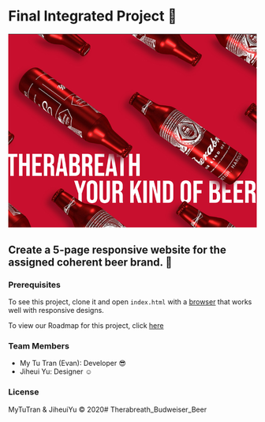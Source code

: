 # Final Integrated Project :page_facing_up:

![Therabreath](images/readme_banner.jpg "Therabreath Banner")

## Create a 5-page responsive website for the assigned coherent beer brand. :beer:

### Prerequisites

To see this project, clone it and open `index.html` with a [browser](https://www.google.com/chrome/) that works well with responsive designs.

To view our Roadmap for this project, click [here](https://docs.google.com/document/d/1Uh4-_7EEtK07nYwV0pA6GJO_X9-JPdzIEDwVTaEjhd4/edit?usp=sharing)

### Team Members
- My Tu Tran (Evan): Developer :sunglasses:
- Jiheui Yu: Designer	:relaxed:

### License

MyTuTran & JiheuiYu :copyright: 2020# Therabreath_Budweiser_Beer

